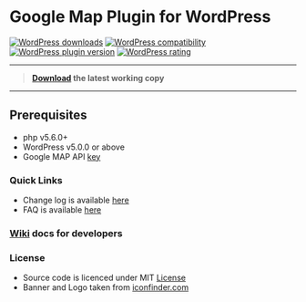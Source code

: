 # Google Map Plugin for WordPress

[![WordPress downloads](https://img.shields.io/wordpress/plugin/dt/ank-google-map.svg?maxAge=3600)](https://wordpress.org/plugins/ank-google-map/advanced/)
[![WordPress compatibility](https://img.shields.io/wordpress/v/ank-google-map.svg?maxAge=3600)](https://wordpress.org/plugins/ank-google-map)
[![WordPress plugin version](https://img.shields.io/wordpress/plugin/v/ank-google-map.svg?maxAge=3600)](https://wordpress.org/plugins/ank-google-map)
[![WordPress rating](https://img.shields.io/wordpress/plugin/r/ank-google-map.svg?maxAge=3600)](https://wordpress.org/plugins/ank-google-map)

- - -

>**[Download](https://wordpress.org/plugins/ank-google-map) the latest working copy**

- - -

## Prerequisites
* php v5.6.0+
* WordPress v5.0.0 or above
* Google MAP API [key](https://developers.google.com/maps/documentation/javascript/get-api-key)


### Quick Links
* Change log is available [here](https://wordpress.org/plugins/ank-google-map/#developers)
* FAQ is available [here](https://wordpress.org/plugins/ank-google-map#faq)

### [Wiki](https://github.com/ankurk91/wp-google-map/wiki) docs for developers

### License
* Source code is licenced under MIT [License](LICENSE.txt)
* Banner and Logo taken from [iconfinder.com](https://www.iconfinder.com/icons/196750/location_map_marker_navigation_pin_icon#size=128)
